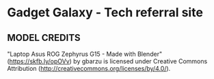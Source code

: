 # Gadget Galaxy - Tech referral site


## MODEL CREDITS    
"Laptop Asus ROG Zephyrus G15 - Made with Blender" 
    (https://skfb.ly/opOVv) by gbarzu
    is licensed under Creative Commons Attribution
    (http://creativecommons.org/licenses/by/4.0/).
